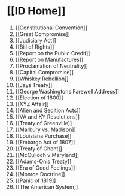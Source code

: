 # [[ID Home]]

1. [[Constitutional Convention]]
2. [[Great Compromise]]
3. [[Judiciary Act]]
4. [[Bill of Rights]]
5. [[Report on the Public Credit]]
6. [[Report on Manufactures]]
7. [[Proclamation of Neutrality]]
8. [[Capital Compromise]]
9. [[Whiskey Rebellion]]
10. [[Jays Treaty]]
11. [[George Washingtons Farewell Address]]
12. [[Election of 1800]]
13. [[XYZ Affair]]
14. [[Alien and Sedition Acts]]
15. [[VA and KY Resolutions]]
16. [[Treaty of Greenville]]
17. [[Marbury vs. Madison]]
18. [[Louisiana Purchase]]
19. [[Embargo Act of 1807]]
20. [[Treaty of Ghent]]
21. [[McCulloch v Maryland]]
22. [[Adams-Onis Treaty]]
23. [[Era of Good Feelings]]
24. [[Monroe Doctrine]]
25. [[Panic of 1819]]
26. [[The American System]]


